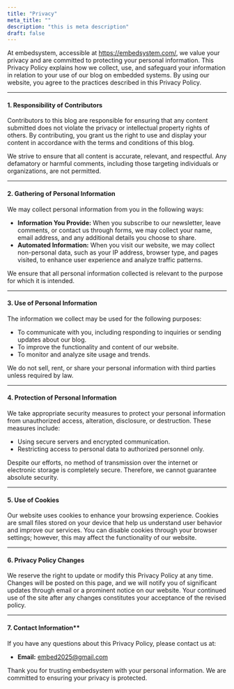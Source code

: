```yaml
---
title: "Privacy"
meta_title: ""
description: "this is meta description"
draft: false
---
```


At embedsystem, accessible at https://embedsystem.com/, we value your privacy and are committed to protecting your personal information. This Privacy Policy explains how we collect, use, and safeguard your information in relation to your use of our blog on embedded systems. By using our website, you agree to the practices described in this Privacy Policy.

---

#### 1. Responsibility of Contributors
Contributors to this blog are responsible for ensuring that any content submitted does not violate the privacy or intellectual property rights of others. By contributing, you grant us the right to use and display your content in accordance with the terms and conditions of this blog.

We strive to ensure that all content is accurate, relevant, and respectful. Any defamatory or harmful comments, including those targeting individuals or organizations, are not permitted.

---

#### 2. Gathering of Personal Information
We may collect personal information from you in the following ways:

- **Information You Provide:** When you subscribe to our newsletter, leave comments, or contact us through forms, we may collect your name, email address, and any additional details you choose to share.
- **Automated Information:** When you visit our website, we may collect non-personal data, such as your IP address, browser type, and pages visited, to enhance user experience and analyze traffic patterns.

We ensure that all personal information collected is relevant to the purpose for which it is intended.

---

#### 3. Use of Personal Information
The information we collect may be used for the following purposes:

- To communicate with you, including responding to inquiries or sending updates about our blog.
- To improve the functionality and content of our website.
- To monitor and analyze site usage and trends.

We do not sell, rent, or share your personal information with third parties unless required by law.

---

#### 4. Protection of Personal Information
We take appropriate security measures to protect your personal information from unauthorized access, alteration, disclosure, or destruction. These measures include:

- Using secure servers and encrypted communication.
- Restricting access to personal data to authorized personnel only.

Despite our efforts, no method of transmission over the internet or electronic storage is completely secure. Therefore, we cannot guarantee absolute security.

---

#### 5. Use of Cookies
Our website uses cookies to enhance your browsing experience. Cookies are small files stored on your device that help us understand user behavior and improve our services. You can disable cookies through your browser settings; however, this may affect the functionality of our website.

---

#### 6. Privacy Policy Changes
We reserve the right to update or modify this Privacy Policy at any time. Changes will be posted on this page, and we will notify you of significant updates through email or a prominent notice on our website. Your continued use of the site after any changes constitutes your acceptance of the revised policy.

---

#### 7. Contact Information**
If you have any questions about this Privacy Policy, please contact us at:

- **Email:** embed2025@gmail.com

Thank you for trusting embedsystem with your personal information. We are committed to ensuring your privacy is protected.
